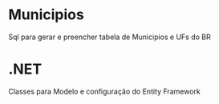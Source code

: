 # Municipios
Sql para gerar e preencher tabela de Municipios e UFs do BR

# .NET
Classes para Modelo e configuração do Entity Framework
